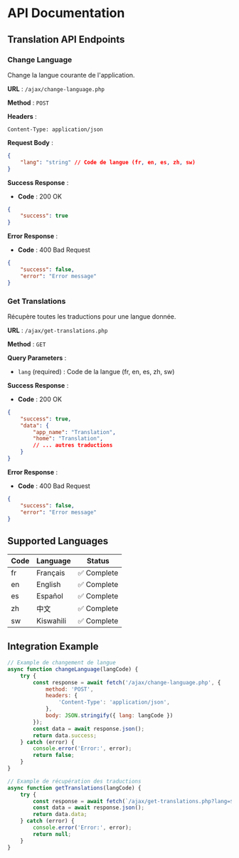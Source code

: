 # API Documentation

## Translation API Endpoints

### Change Language
Change la langue courante de l'application.

**URL** : `/ajax/change-language.php`

**Method** : `POST`

**Headers** :
```http
Content-Type: application/json
```

**Request Body** :
```json
{
    "lang": "string" // Code de langue (fr, en, es, zh, sw)
}
```

**Success Response** :
- **Code** : 200 OK
```json
{
    "success": true
}
```

**Error Response** :
- **Code** : 400 Bad Request
```json
{
    "success": false,
    "error": "Error message"
}
```

### Get Translations
Récupère toutes les traductions pour une langue donnée.

**URL** : `/ajax/get-translations.php`

**Method** : `GET`

**Query Parameters** :
- `lang` (required) : Code de la langue (fr, en, es, zh, sw)

**Success Response** :
- **Code** : 200 OK
```json
{
    "success": true,
    "data": {
        "app_name": "Translation",
        "home": "Translation",
        // ... autres traductions
    }
}
```

**Error Response** :
- **Code** : 400 Bad Request
```json
{
    "success": false,
    "error": "Error message"
}
```

## Supported Languages

| Code | Language  | Status      |
|------|-----------|-------------|
| fr   | Français  | ✅ Complete |
| en   | English   | ✅ Complete |
| es   | Español   | ✅ Complete |
| zh   | 中文      | ✅ Complete |
| sw   | Kiswahili | ✅ Complete |

## Integration Example

```javascript
// Example de changement de langue
async function changeLanguage(langCode) {
    try {
        const response = await fetch('/ajax/change-language.php', {
            method: 'POST',
            headers: {
                'Content-Type': 'application/json',
            },
            body: JSON.stringify({ lang: langCode })
        });
        const data = await response.json();
        return data.success;
    } catch (error) {
        console.error('Error:', error);
        return false;
    }
}

// Example de récupération des traductions
async function getTranslations(langCode) {
    try {
        const response = await fetch(`/ajax/get-translations.php?lang=${langCode}`);
        const data = await response.json();
        return data.data;
    } catch (error) {
        console.error('Error:', error);
        return null;
    }
}
```
